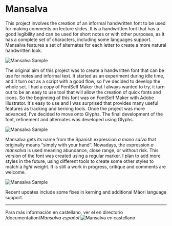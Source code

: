 # Mansalva
This project involves the creation of an informal handwritten font to be used for making comments on lecture slides. It is a handwritten font that has a good legibility and can be used for short notes or with other purposes, as it has a complete set of characters, including some languages support. Mansalva features a set of alternates for each letter to create a more natural handwritten look.

![Mansalva Sample](https://raw.githubusercontent.com/carolinashort/mansalva/master/documentation/samples/Mansalva%20samples%20100819-11.png)


The original aim of this project was to create a handwritten font that can be use for notes and informal text. It started as an experiment during idle time, and it turn out as a script with a good flow, so I've decided to develop the whole set. 
I had a copy of FontSelf Maker that I always wanted to try, it turn out to be an easy to use tool that will allow the creation of quick fonts and icons. So the beginning of this font was on FontSelf Maker with Adobe Illustrator. It's easy to use and I was surprised that provides many useful features as tracking and kerning tools. 
Once the project was more advanced, I've decided to move onto Glyphs. The final development of the font, refinement and alternates was developed using Glyphs. 

![Mansalva Sample](https://raw.githubusercontent.com/carolinashort/mansalva/master/documentation/samples/Mansalva%20samples%20100819-09.png)

Mansalva gets its name from the Spanish expression _a mano salva_ that originally means “simply with your hand“. Nowadays, the expression _a mansalva_ is used meaning abundance, close range, or without risk. 
This version of the font was created using a regular marker. I plan to add more styles in the future, using different tools to create some other styles to match a _light_ weight. It is still a work in progress, critique and comments are welcome. 

![Mansalva Sample](https://raw.githubusercontent.com/carolinashort/mansalva/master/documentation/samples/Mansalva%20samples%20210819-03.png)

Recent updates include some fixes in kerning and additional Māori language support.

---
Para más información en castellano, ver el en directorio /documentation/_Mansalva español_
![Mansalva en castellano](https://github.com/carolinashort/mansalva/blob/master/documentation/_Mansalva%20espa%C3%B1ol_/)


